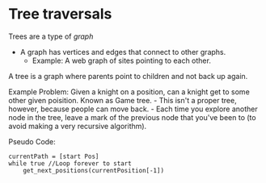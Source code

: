 # Tree traversals

Trees are a type of _graph_
- A graph has vertices and edges that connect to other graphs.
	- Example: A web graph of sites pointing to each other.

A tree is a graph where parents point to children and not back up again. 

Example Problem: Given a knight on a position, can a knight get to some other given poisition. Known as Game tree.
	- This isn't a proper tree, however, because people can move back. 
	- Each time you explore another node in the tree, leave a mark of the previous node that you've been to (to avoid making a very recursive algorithm).

Pseudo Code:

	currentPath = [start Pos]
	while true //Loop forever to start
		get_next_positions(currentPosition[-1])
		









